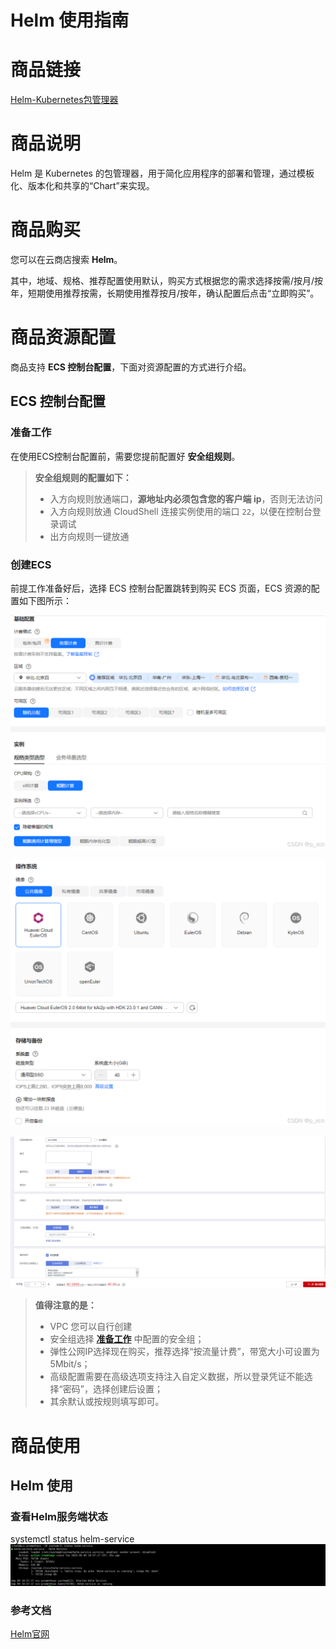 # Helm 使用指南

# 商品链接

[Helm-Kubernetes包管理器]()

# 商品说明

‌Helm 是 Kubernetes 的包管理器，用于简化应用程序的部署和管理，通过模板化、版本化和共享的“Chart”来实现。

# 商品购买

您可以在云商店搜索 **Helm**。

其中，地域、规格、推荐配置使用默认，购买方式根据您的需求选择按需/按月/按年，短期使用推荐按需，长期使用推荐按月/按年，确认配置后点击“立即购买”。

# 商品资源配置

商品支持 **ECS 控制台配置**，下面对资源配置的方式进行介绍。

## <a id="ECS控制台配置"></a>ECS 控制台配置

### 准备工作

在使用ECS控制台配置前，需要您提前配置好 **安全组规则**。

> **安全组规则的配置如下：**
> - 入方向规则放通端口，**源地址内必须包含您的客户端 ip**，否则无法访问
> - 入方向规则放通 CloudShell 连接实例使用的端口 `22`，以便在控制台登录调试
> - 出方向规则一键放通

### 创建ECS

前提工作准备好后，选择 ECS 控制台配置跳转到购买 ECS 页面，ECS 资源的配置如下图所示：

![](images/img1.png)

![](images/img2.png)

![](images/img3.png)

> **值得注意的是：**
> - VPC 您可以自行创建
> - 安全组选择 [**准备工作**](#准备工作) 中配置的安全组；
> - 弹性公网IP选择现在购买，推荐选择“按流量计费”，带宽大小可设置为5Mbit/s；
> - 高级配置需要在高级选项支持注入自定义数据，所以登录凭证不能选择“密码”，选择创建后设置；
> - 其余默认或按规则填写即可。

# 商品使用

## Helm 使用

### 查看Helm服务端状态

systemctl status helm-service
![](images/img4.png)

### 参考文档

[Helm官网](https://helm.sh/)